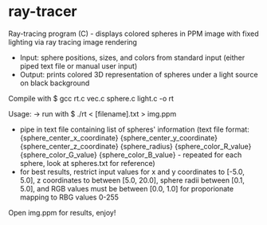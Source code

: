 # ray-tracer
Ray-tracing program (C) - displays colored spheres in PPM image with fixed lighting via ray tracing image rendering
- Input: sphere positions, sizes, and colors from standard input (either piped text file or manual user input)
- Output: prints colored 3D representation of spheres under a light source on black background


Compile with $ gcc rt.c vec.c sphere.c light.c -o rt


Usage: -> run with $ ./rt < [filename].txt > img.ppm

- pipe in text file containing list of spheres' information (text file format: {sphere_center_x_coordinate} {sphere_center_y_coordinate} {sphere_center_z_coordinate}
{sphere_radius} {sphere_color_R_value} {sphere_color_G_value} {sphere_color_B_value} - repeated for each sphere, look at spheres.txt for reference)
- for best results, restrict input values for x and y coordinates to [-5.0, 5.0], z coordinates to between [5.0, 20.0], sphere radii between [0.1, 5.0], and RGB values must be between [0.0, 1.0] for proporionate mapping to RBG values 0-255

Open img.ppm for results, enjoy!
